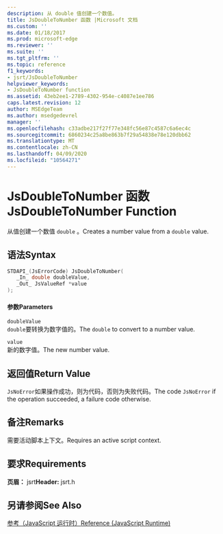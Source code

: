 ```yaml
---
description: 从 double 值创建一个数值。
title: JsDoubleToNumber 函数 |Microsoft 文档
ms.custom: ''
ms.date: 01/18/2017
ms.prod: microsoft-edge
ms.reviewer: ''
ms.suite: ''
ms.tgt_pltfrm: ''
ms.topic: reference
f1_keywords:
- jsrt/JsDoubleToNumber
helpviewer_keywords:
- JsDoubleToNumber function
ms.assetid: 43eb2ee1-2789-4302-954e-c4087e1ee786
caps.latest.revision: 12
author: MSEdgeTeam
ms.author: msedgedevrel
manager: ''
ms.openlocfilehash: c33adbe217f27f77e348fc56e87c4587c6a6ec4c
ms.sourcegitcommit: 6860234c25a8be863b7f29a54838e78e120dbb62
ms.translationtype: MT
ms.contentlocale: zh-CN
ms.lasthandoff: 04/09/2020
ms.locfileid: "10564271"
---
```

# <span data-ttu-id="ea92d-103">JsDoubleToNumber 函数</span><span class="sxs-lookup"><span data-stu-id="ea92d-103">JsDoubleToNumber Function</span></span>
<span data-ttu-id="ea92d-104">从值创建一个数值 `double` 。</span><span class="sxs-lookup"><span data-stu-id="ea92d-104">Creates a number value from a `double` value.</span></span>  
  
## <span data-ttu-id="ea92d-105">语法</span><span class="sxs-lookup"><span data-stu-id="ea92d-105">Syntax</span></span>  
  
```cpp  
STDAPI_(JsErrorCode) JsDoubleToNumber(  
   _In_ double doubleValue,  
   _Out_ JsValueRef *value  
);  
```  
  
#### <span data-ttu-id="ea92d-106">参数</span><span class="sxs-lookup"><span data-stu-id="ea92d-106">Parameters</span></span>  
 `doubleValue`  
 <span data-ttu-id="ea92d-107">`double`要转换为数字值的。</span><span class="sxs-lookup"><span data-stu-id="ea92d-107">The `double` to convert to a number value.</span></span>  
  
 `value`  
 <span data-ttu-id="ea92d-108">新的数字值。</span><span class="sxs-lookup"><span data-stu-id="ea92d-108">The new number value.</span></span>  
  
## <span data-ttu-id="ea92d-109">返回值</span><span class="sxs-lookup"><span data-stu-id="ea92d-109">Return Value</span></span>  
 <span data-ttu-id="ea92d-110">`JsNoError`如果操作成功，则为代码，否则为失败代码。</span><span class="sxs-lookup"><span data-stu-id="ea92d-110">The code `JsNoError` if the operation succeeded, a failure code otherwise.</span></span>  
  
## <span data-ttu-id="ea92d-111">备注</span><span class="sxs-lookup"><span data-stu-id="ea92d-111">Remarks</span></span>  
 <span data-ttu-id="ea92d-112">需要活动脚本上下文。</span><span class="sxs-lookup"><span data-stu-id="ea92d-112">Requires an active script context.</span></span>  
  
## <span data-ttu-id="ea92d-113">要求</span><span class="sxs-lookup"><span data-stu-id="ea92d-113">Requirements</span></span>  
 <span data-ttu-id="ea92d-114">**页眉：** jsrt</span><span class="sxs-lookup"><span data-stu-id="ea92d-114">**Header:** jsrt.h</span></span>  
  
## <span data-ttu-id="ea92d-115">另请参阅</span><span class="sxs-lookup"><span data-stu-id="ea92d-115">See Also</span></span>  
 [<span data-ttu-id="ea92d-116">参考（JavaScript 运行时）</span><span class="sxs-lookup"><span data-stu-id="ea92d-116">Reference (JavaScript Runtime)</span></span>](../chakra-hosting/reference-javascript-runtime.md)